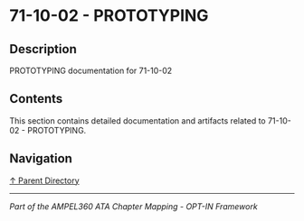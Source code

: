# 71-10-02 - PROTOTYPING

## Description

PROTOTYPING documentation for 71-10-02

## Contents

This section contains detailed documentation and artifacts related to 71-10-02 - PROTOTYPING.

## Navigation

[↑ Parent Directory](../README.md)

---

*Part of the AMPEL360 ATA Chapter Mapping - OPT-IN Framework*
